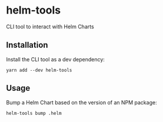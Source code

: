 # helm-tools

CLI tool to interact with Helm Charts

## Installation

Install the CLI tool as a dev dependency:

```
yarn add --dev helm-tools
```

## Usage

Bump a Helm Chart based on the version of an NPM package:

```
helm-tools bump .helm
```
